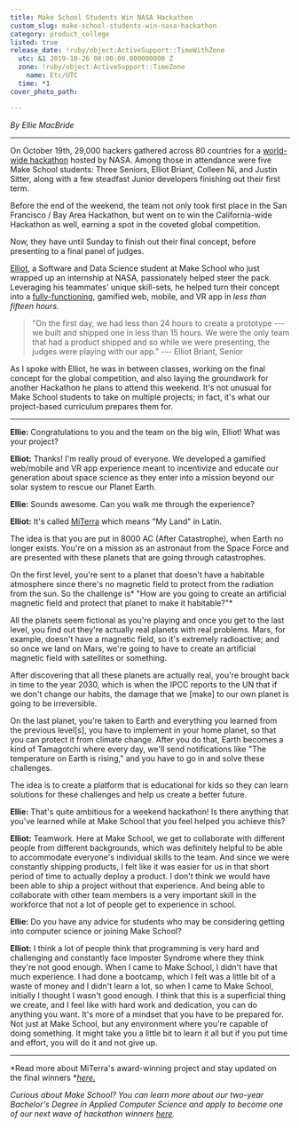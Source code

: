 ```yaml
---
title: Make School Students Win NASA Hackathon
custom_slug: make-school-students-win-nasa-hackathon
category: product_college
listed: true
release_date: !ruby/object:ActiveSupport::TimeWithZone
  utc: &1 2019-10-26 00:00:00.000000000 Z
  zone: !ruby/object:ActiveSupport::TimeZone
    name: Etc/UTC
  time: *1
cover_photo_path: 

---
```

_By Ellie MacBride_

* * * * *

On October 19th, 29,000 hackers gathered across 80 countries for a [world-wide hackathon](https://www.spaceappschallenge.org/) hosted by NASA. Among those in attendance were five Make School students: Three Seniors, Elliot Briant, Colleen Ni, and Justin Sitter, along with a few steadfast Junior developers finishing out their first term.

Before the end of the weekend, the team not only took first place in the San Francisco / Bay Area Hackathon, but went on to win the California-wide Hackathon as well, earning a spot in the coveted global competition.

Now, they have until Sunday to finish out their final concept, before presenting to a final panel of judges.

[Elliot](https://www.makeschool.com/portfolio/Elliot-Briant), a Software and Data Science student at Make School who just wrapped up an internship at NASA, passionately helped steer the pack. Leveraging his teammates' unique skill-sets, he helped turn their concept into a [fully-functioning](https://www.youtube.com/watch?v=u95qZYkbt4Q), gamified web, mobile, and VR app in *less than fifteen hours.*

> "On the first day, we had less than 24 hours to create a prototype --- we built and shipped one in less than 15 hours. We were the only team that had a product shipped and so while we were presenting, the judges were playing with our app." --- Elliot Briant, Senior

As I spoke with Elliot, he was in between classes, working on the final concept for the global competition, and also laying the groundwork for another Hackathon he plans to attend this weekend. It's not unusual for Make School students to take on multiple projects; in fact, it's what our project-based curriculum prepares them for.

* * * * *

**Ellie:** Congratulations to you and the team on the big win, Elliot! What was your project?


**Elliot:** Thanks! I'm really proud of everyone. We developed a gamified web/mobile and VR app experience meant to incentivize and educate our generation about space science as they enter into a mission beyond our solar system to rescue our Planet Earth.


**Ellie:** Sounds awesome. Can you walk me through the experience?


**Elliot:** It's called [MiTerra](https://2019.spaceappschallenge.org/challenges/living-our-world/1up-nasa-earth/teams/weplanet/project) which means "My Land" in Latin.

The idea is that you are put in 8000 AC (After Catastrophe), when Earth no longer exists. You're on a mission as an astronaut from the Space Force and are presented with these planets that are going through catastrophes.

On the first level, you're sent to a planet that doesn't have a habitable atmosphere since there's no magnetic field to protect from the radiation from the sun. So the challenge is* "How are you going to create an artificial magnetic field and protect that planet to make it habitable?"*

All the planets seem fictional as you're playing and once you get to the last level, you find out they're actually real planets with real problems. Mars, for example, doesn't have a magnetic field, so it's extremely radioactive; and so once we land on Mars, we're going to have to create an artificial magnetic field with satellites or something.

After discovering that all these planets are actually real, you're brought back in time to the year 2030, which is when the IPCC reports to the UN that if we don't change our habits, the damage that we [make] to our own planet is going to be irreversible.

On the last planet, you're taken to Earth and everything you learned from the previous level[s], you have to implement in your home planet, so that you can protect it from climate change. After you do that, Earth becomes a kind of Tamagotchi where every day, we'll send notifications like "The temperature on Earth is rising," and you have to go in and solve these challenges.

The idea is to create a platform that is educational for kids so they can learn solutions for these challenges and help us create a better future.


**Ellie:** That's quite ambitious for a weekend hackathon! Is there anything that you've learned while at Make School that you feel helped you achieve this?


**Elliot:** Teamwork. Here at Make School, we get to collaborate with different people from different backgrounds, which was definitely helpful to be able to accommodate everyone's individual skills to the team. And since we were constantly shipping products, I felt like it was easier for us in that short period of time to actually deploy a product. I don't think we would have been able to ship a project without that experience. And being able to collaborate with other team members is a very important skill in the workforce that not a lot of people get to experience in school.


**Ellie:** Do you have any advice for students who may be considering getting into computer science or joining Make School?


**Elliot:** I think a lot of people think that programming is very hard and challenging and constantly face Imposter Syndrome where they think they're not good enough. When I came to Make School, I didn't have that much experience. I had done a bootcamp, which I felt was a little bit of a waste of money and I didn't learn a lot, so when I came to Make School, initially I thought I wasn't good enough. I think that this is a superficial thing we create, and I feel like with hard work and dedication, you can do anything you want. It's more of a mindset that you have to be prepared for. Not just at Make School, but any environment where you're capable of doing something. It might take you a little bit to learn it all but if you put time and effort, you will do it and not give up.

* * * * *

*Read more about MiTerra's award-winning project and stay updated on the final winners *[*here.*](https://2019.spaceappschallenge.org/challenges/living-our-world/1up-nasa-earth/teams/weplanet/project)

*Curious about Make School? You can learn more about our two-year Bachelor's Degree in Applied Computer Science and apply to become one of our next wave of hackathon winners *[*here*](https://apply.makeschool.com/apply/)*.*